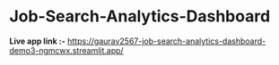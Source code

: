 # Job-Search-Analytics-Dashboard

**Live app link :-** https://gaurav2567-job-search-analytics-dashboard-demo3-ngmcwx.streamlit.app/
